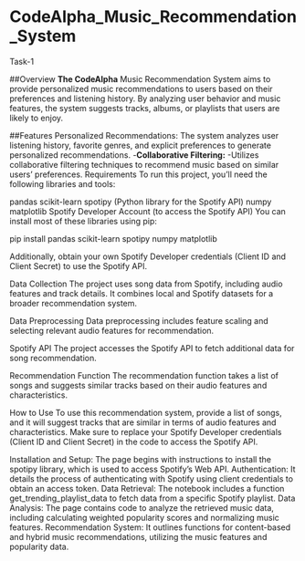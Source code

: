 # CodeAlpha_Music_Recommendation_System
Task-1 

##Overview
**The CodeAlpha** Music Recommendation System aims to provide personalized music recommendations to users based on their preferences and listening history. By analyzing user behavior and music features, the system suggests tracks, albums, or playlists that users are likely to enjoy.

##Features
Personalized Recommendations:
The system analyzes user listening history, favorite genres, and explicit preferences to generate personalized recommendations.
-**Collaborative Filtering:**
-Utilizes collaborative filtering techniques to recommend music based on similar users’ preferences.
Requirements
To run this project, you’ll need the following libraries and tools:

pandas
scikit-learn
spotipy (Python library for the Spotify API)
numpy
matplotlib
Spotify Developer Account (to access the Spotify API)
You can install most of these libraries using pip:

pip install pandas scikit-learn spotipy numpy matplotlib

Additionally, obtain your own Spotify Developer credentials (Client ID and Client Secret) to use the Spotify API.

Data Collection
The project uses song data from Spotify, including audio features and track details. It combines local and Spotify datasets for a broader recommendation system.

Data Preprocessing
Data preprocessing includes feature scaling and selecting relevant audio features for recommendation.

Spotify API
The project accesses the Spotify API to fetch additional data for song recommendation.

Recommendation Function
The recommendation function takes a list of songs and suggests similar tracks based on their audio features and characteristics.

How to Use
To use this recommendation system, provide a list of songs, and it will suggest tracks that are similar in terms of audio features and characteristics. Make sure to replace your Spotify Developer credentials (Client ID and Client Secret) in the code to access the Spotify API.

Installation and Setup: The page begins with instructions to install the spotipy library, which is used to access Spotify’s Web API.
Authentication: It details the process of authenticating with Spotify using client credentials to obtain an access token.
Data Retrieval: The notebook includes a function get_trending_playlist_data to fetch data from a specific Spotify playlist.
Data Analysis: The page contains code to analyze the retrieved music data, including calculating weighted popularity scores and normalizing music features.
Recommendation System: It outlines functions for content-based and hybrid music recommendations, utilizing the music features and popularity data.


